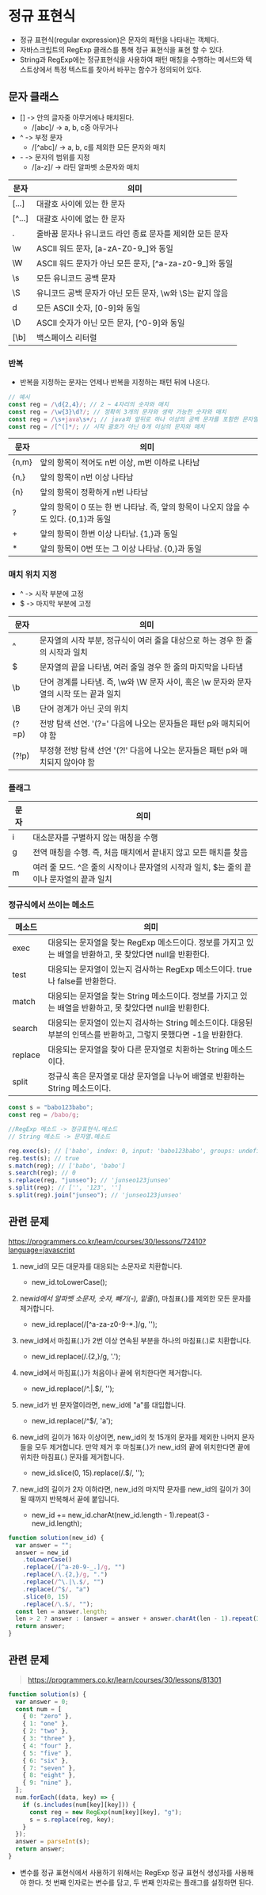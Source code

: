 # 정규 표현식

- 정규 표현식(regular expression)은 문자의 패턴을 나타내는 객체다.
- 자바스크립트의 RegExp 클래스를 통해 정규 표현식을 표현 할 수 있다.
- String과 RegExp에는 정규표현식을 사용하여 패턴 매칭을 수행하는 메서드와 텍스트상에서 특정 텍스트를 찾아서 바꾸는 함수가 정의되어 있다.

## 문자 클래스

- \[] -> 안의 글자중 아무거에나 매치된다.
  - /[abc]/ -> a, b, c중 아무거나
- ^ -> 부정 문자
  - /[^abc]/ -> a, b, c를 제외한 모든 문자와 매치
- \- -> 문자의 범위를 지정
  - /[a-z]/ -> 라틴 알파벳 소문자와 매치

| 문자   | 의미                                                     |
| ------ | -------------------------------------------------------- |
| [...]  | 대괄호 사이에 있는 한 문자                               |
| [^...] | 대괄호 사이에 없는 한 문자                               |
| .      | 줄바꿈 문자나 유니코드 라인 종료 문자를 제외한 모든 문자 |
| \w     | ASCII 워드 문자, [a-zA-Z0-9_]와 동일                     |
| \W     | ASCII 워드 문자가 아닌 모든 문자, [^a-za-z0-9_]와 동일   |
| \s     | 모든 유니코드 공백 문자                                  |
| \S     | 유니코드 공백 문자가 아닌 모든 문자, \w와 \S는 같지 않음 |
| d      | 모든 ASCII 숫자, [0-9]와 동일                            |
| \D     | ASCII 숫자가 아닌 모든 문자, [^0-9]와 동일               |
| [\b]   | 백스페이스 리터럴                                        |

### 반복

- 반복을 지정하는 문자는 언제나 반복을 지정하는 패턴 뒤에 나온다.

```javascript
// 예시
const reg = /\d{2,4}/; // 2 ~ 4자리의 숫자와 매치
const reg = /\w{3}\d?/; // 정확히 3개의 문자와 생략 가능한 숫자와 매치
const reg = /\s+java\s+/; // java와 앞뒤로 하나 이상의 공백 문자를 포함한 문자열과 매치
const reg = /[^(]*/; // 시작 괄호가 아닌 0개 이상의 문자와 매치
```

| 문자  | 의미                                                                                 |
| ----- | ------------------------------------------------------------------------------------ |
| {n,m} | 앞의 항목이 적어도 n번 이상, m번 이하로 나타남                                       |
| {n,}  | 앞의 항목이 n번 이상 나타남                                                          |
| {n}   | 앞의 항목이 정확하게 n번 나타남                                                      |
| ?     | 앞의 항목이 0 또는 한 번 나타남. 즉, 앞의 항목이 나오지 않을 수도 있다. {0,1}과 동일 |
| +     | 앞의 항목이 한번 이상 나타남. {1,}과 동일                                            |
| \*    | 앞의 항목이 0번 또는 그 이상 나타남. {0,}과 동일                                     |

### 매치 위치 지정

- ^ -> 시작 부분에 고정
- $ -> 마지막 부분에 고정

| 문자  | 의미                                                                                   |
| ----- | -------------------------------------------------------------------------------------- |
| ^     | 문자열의 시작 부분, 정규식이 여러 줄을 대상으로 하는 경우 한 줄의 시작과 일치          |
| $     | 문자열의 끝을 나타냄, 여러 줄일 경우 한 줄의 마지막을 나타냄                           |
| \b    | 단어 경계를 나타냄. 즉, \w와 \W 문자 사이, 혹은 \w 문자와 문자열의 시작 또는 끝과 일치 |
| \B    | 단어 경계가 아닌 곳의 위치                                                             |
| (?=p) | 전방 탐색 선언. '(?=' 다음에 나오는 문자들은 패턴 p와 매치되어야 함                    |
| (?!p) | 부정형 전방 탐색 선언 '(?!' 다음에 나오는 문자들은 패턴 p와 매치되지 않아야 함         |

### 플래그

| 문자 | 의미                                                                                     |
| ---- | ---------------------------------------------------------------------------------------- |
| i    | 대소문자를 구별하지 않는 매칭을 수행                                                     |
| g    | 전역 매칭을 수행. 즉, 처음 매치에서 끝내지 않고 모든 매치를 찾음                         |
| m    | 여러 줄 모드. ^은 줄의 시작이나 문자열의 시작과 일치, $는 줄의 끝이나 문자열의 끝과 일치 |

### 정규식에서 쓰이는 메소드

| 메소드  | 의미                                                                                                                 |
| ------- | -------------------------------------------------------------------------------------------------------------------- |
| exec    | 대응되는 문자열을 찾는 RegExp 메소드이다. 정보를 가지고 있는 배열을 반환하고, 못 찾았다면 null을 반환한다.           |
| test    | 대응되는 문자열이 있는지 검사하는 RegExp 메소드이다. true 나 false를 반환한다.                                       |
| match   | 대응되는 문자열을 찾는 String 메소드이다. 정보를 가지고 있는 배열을 반환하고, 못 찾았다면 null을 반환한다.           |
| search  | 대응되는 문자열이 있는지 검사하는 String 메소드이다. 대응된 부분의 인덱스를 반환하고, 그렇지 못했다면 -1을 반환한다. |
| replace | 대응되는 문자열을 찾아 다른 문자열로 치환하는 String 메소드이다.                                                     |
| split   | 정규식 혹은 문자열로 대상 문자열을 나누어 배열로 반환하는 String 메소드이다.                                         |

```javascript
const s = "babo123babo";
const reg = /babo/g;

//RegExp 메소드 -> 정규표현식.메소드
// String 메소드 -> 문자열.메소드

reg.exec(s); // ['babo', index: 0, input: 'babo123babo', groups: undefined]
reg.test(s); // true
s.match(reg); // ['babo', 'babo']
s.search(reg); // 0
s.replace(reg, "junseo"); // 'junseo123junseo'
s.split(reg); // ['', '123', '']
s.split(reg).join("junseo"); // 'junseo123junseo'
```

## 관련 문제

https://programmers.co.kr/learn/courses/30/lessons/72410?language=javascript

1.  new_id의 모든 대문자를 대응되는 소문자로 치환합니다.

    - new_id.toLowerCase(); <br />

2.  new*id에서 알파벳 소문자, 숫자, 빼기(-), 밑줄(*), 마침표(.)를 제외한 모든 문자를 제거합니다.
    - new_id.replace(/[^a-za-z0-9-*.]/g, ''); <br />
3.  new_id에서 마침표(.)가 2번 이상 연속된 부분을 하나의 마침표(.)로 치환합니다.
    - new_id.replace(/\.{2,}/g, '.');
4.  new_id에서 마침표(.)가 처음이나 끝에 위치한다면 제거합니다.
    - new_id.replace(/^\.|\.$/, '');
5.  new_id가 빈 문자열이라면, new_id에 "a"를 대입합니다.
    - new_id.replace(/^$/, 'a');
6.  new_id의 길이가 16자 이상이면, new_id의 첫 15개의 문자를 제외한 나머지 문자들을 모두 제거합니다. 만약 제거 후 마침표(.)가 new_id의 끝에 위치한다면 끝에 위치한 마침표(.) 문자를 제거합니다.
    - new_id.slice(0, 15).replace(/\.$/, '');
7.  new_id의 길이가 2자 이하라면, new_id의 마지막 문자를 new_id의 길이가 3이 될 때까지 반복해서 끝에 붙입니다.
    - new_id += new_id.charAt(new_id.length - 1).repeat(3 - new_id.length);

```javascript
function solution(new_id) {
  var answer = "";
  answer = new_id
    .toLowerCase()
    .replace(/[^a-z0-9-_.]/g, "")
    .replace(/\.{2,}/g, ".")
    .replace(/^\.|\.$/, "")
    .replace(/^$/, "a")
    .slice(0, 15)
    .replace(/\.$/, "");
  const len = answer.length;
  len > 2 ? answer : (answer = answer + answer.charAt(len - 1).repeat(3 - len));
  return answer;
}
```

## 관련 문제

> https://programmers.co.kr/learn/courses/30/lessons/81301

```javascript
function solution(s) {
  var answer = 0;
  const num = [
    { 0: "zero" },
    { 1: "one" },
    { 2: "two" },
    { 3: "three" },
    { 4: "four" },
    { 5: "five" },
    { 6: "six" },
    { 7: "seven" },
    { 8: "eight" },
    { 9: "nine" },
  ];
  num.forEach((data, key) => {
    if (s.includes(num[key][key])) {
      const reg = new RegExp(num[key][key], "g");
      s = s.replace(reg, key);
    }
  });
  answer = parseInt(s);
  return answer;
}
```

- 변수를 정규 표현식에서 사용하기 위해서는 RegExp 정규 표현식 생성자를 사용해야 한다. 첫 번째 인자로는 변수를 담고, 두 번째 인자로는 플래그를 설정하면 된다.

